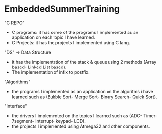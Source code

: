 # EmbeddedSummerTraining

"C REPO"
- C programs: it has some of the programs I implemented as an application on each topic I have learned.
- C Projects: it has the projects I implemented using C lang.

"DS" -> Data Structure
- it has the implementation of the stack & queue using 2 methods (Array based- Linked List based).
- The implementation of infix to postfix.

"Algorithms"
- the programs I implemented as an application on the algoritms i have learned such as (Bubble Sort- Merge Sort- Binary Search- Quick Sort).

"Interface"
- the drivers I implemented on the topics I learned such as (ADC- Timer- 7segment- Interrupt- keypad- LCD).
- the projects I implemented using Atmega32 and other components.
